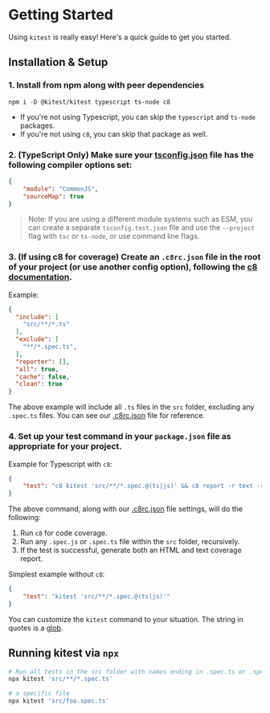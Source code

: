 # Getting Started

Using `kitest` is really easy! Here's a quick guide to get you started.

## Installation & Setup

### 1. Install from npm along with peer dependencies

```console
npm i -D @kitest/kitest typescript ts-node c8 
```

- If you're not using Typescript, you can skip the `typescript` and `ts-node` packages.
- If you're not using `c8`, you can skip that package as well.
   
### 2. (TypeScript Only) Make sure your [tsconfig.json](../tsconfig.json) file has the following compiler options set:

```json
{
    "module": "CommonJS",
    "sourceMap": true
}
```

> Note: If you are using a different module systems such as ESM, you can create a separate `tsconfig.test.json` file and use the `--project` flag with `tsc` or `ts-node`, or use command line flags.

### 3. (If using c8 for coverage) Create an `.c8rc.json` file in the root of your project (or use another config option), following the [c8 documentation](https://github.com/bcoe/c8). 

Example:

```json
{
  "include": [
    "src/**/*.ts"
  ],
  "exclude": [
    "**/*.spec.ts",
  ],
  "reporter": [], 
  "all": true,
  "cache": false,
  "clean": true
}
```

The above example will include all `.ts` files in the `src` folder, excluding any `.spec.ts` files. You can see our [.c8rc.json](../.c8rc.json) file for reference.

### 4. Set up your test command in your `package.json` file as appropriate for your project.

Example for Typescript with `c8`:

```json
{
    "test": "c8 kitest 'src/**/*.spec.@(ts|js)' && c8 report -r text -r html"
}
```

The above command, along with our [.c8rc.json](../.c8rc.json) file settings, will do the following:

1. Run `c8` for code coverage.
2. Run any  `.spec.js` or `.spec.ts` file within the `src` folder, recursively.
3. If the test is successful, generate both an HTML and text coverage report.

Simplest example without `c8`:

```json
{
    "test": "kitest 'src/**/*.spec.@(ts|js)'"
}
```

You can customize the `kitest` command to your situation. The string in quotes is a [glob](https://github.com/terkelg/tiny-glob).

## Running kitest via `npx`

```bash
# Run all tests in the src folder with names ending in .spec.ts or .spec.js (glob)
npx kitest 'src/**/*.spec.ts'

# a specific file
npx kitest 'src/foo.spec.ts'
```